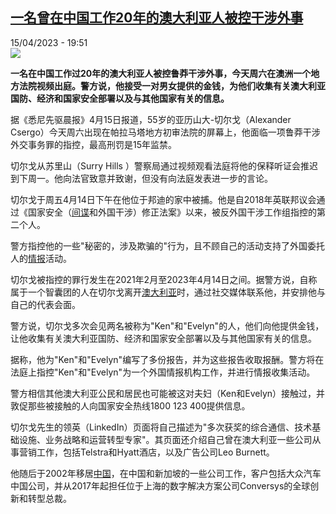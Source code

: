 <!--1681582501000-->
[一名曾在中国工作20年的澳大利亚人被控干涉外事](https://www.rfi.fr/cn/%E5%9B%BD%E9%99%85/20230415-%E4%B8%80%E5%90%8D%E6%9B%BE%E5%9C%A8%E4%B8%AD%E5%9B%BD%E5%B7%A5%E4%BD%9C20%E5%B9%B4%E7%9A%84%E6%BE%B3%E5%A4%A7%E5%88%A9%E4%BA%9A%E4%BA%BA%E8%A2%AB%E6%8E%A7%E5%B9%B2%E6%B6%89%E5%A4%96%E4%BA%8B)
------

<div>15/04/2023 - 19:51</div><img src="https://s.rfi.fr/media/display/e62e6474-dbb5-11ed-827b-005056bfb2b6/w:1280/p:16x9/Australian%20man%20who%20worked%20in%20China%20charged%20with%20foreign%20interference.JPG"><p><strong>一名在中国工作过20年的澳大利亚人被控鲁莽干涉外事，今天周六在澳洲一个地方法院视频出庭。警方说，他接受一对男女提供的金钱，为他们收集有关澳大利亚国防、经济和国家安全部署以及与其他国家有关的信息。                    </strong></p><div><p><span><span><span><span><span><span>据《悉尼先驱晨报》4月15日报道，55岁的亚历山大-切尔戈（</span></span></span></span></span></span>Alexander Csergo<span><span><span><span><span><span>）今天周六出现在帕拉马塔地方初审法院的屏幕上，他面临一项鲁莽干涉外交事务罪的指控，最高刑罚是15年监禁。</span></span></span></span></span></span></p><p><span><span><span><span><span><span>切尔戈从苏里山（Surry Hills ）警察局通过视频观看法庭将他的保释听证会推迟到下周一。他向法官致意并致谢，但没有向法庭发表进一步的言论。</span></span></span></span></span></span></p><p><span><span><span><span><span><span>切尔戈于周五4月14日下午在他位于邦迪的家中被捕。他是自2018年英联邦议会通过《国家安全（<a target="_self" href="https://www.rfi.fr/cn/关键词/间谍/">间谍</a>和外国干涉）修正法案》以来，被反外国干涉工作组指控的第二个人。</span></span></span></span></span></span></p><p><span><span><span><span><span><span>警方指控他的一些"秘密的，涉及欺骗的"行为，且不顾自己的活动支持了外国委托人的<a target="_self" href="https://www.rfi.fr/cn/关键词/情报/">情报</a>活动。</span></span></span></span></span></span></p><p><span><span><span><span><span><span>切尔戈被指控的罪行发生在2021年2月至2023年4月14日之间。据警方说，自称属于一个智囊团的人在切尔戈离开<a target="_self" href="https://www.rfi.fr/cn/关键词/澳大利亚/">澳大利亚</a>时，通过社交媒体联系他，并安排他与自己的代表会面。</span></span></span></span></span></span></p><p><span><span><span><span><span><span>警方说，切尔戈多次会见两名被称为"Ken"和"Evelyn"的人，他们向他提供金钱，让他收集有关澳大利亚国防、经济和国家安全部署以及与其他国家有关的信息。</span></span></span></span></span></span></p><p><span><span><span><span><span><span>据称，他为"Ken"和"Evelyn"编写了多份报告，并为这些报告收取报酬。警方将在法庭上指控"Ken"和"Evelyn"为一个外国情报机构工作，并进行情报收集活动。</span></span></span></span></span></span></p><p><span><span><span><span><span><span>警方相信其他澳大利亚公民和居民也可能被这对夫妇（Ken和Evelyn）接触过，并敦促那些被接触的人向国家安全热线1800 123 400提供信息。</span></span></span></span></span></span></p><p><span><span><span><span><span><span>切尔戈先生的领英（LinkedIn）页面将自己描述为"多次获奖的综合通信、技术基础设施、业务战略和运营转型专家"。其页面还介绍自己曾在澳大利亚一些公司从事营销工作，包括Telstra和Hyatt酒店，以及广告公司Leo Burnett。</span></span></span></span></span></span></p><p><span><span><span><span><span><span>他随后于2002年移居<a target="_self" href="https://www.rfi.fr/cn/关键词/中国/">中国</a>，在中国和新加坡的一些公司工作，客户包括大众汽车中国公司，并从2017年起担任位于上海的数字解决方案公司Conversys的全球创新和转型总裁。</span></span></span></span></span></span></p><div data-selfpromo-newsletter></div><div data-selfpromo-app></div></div>
